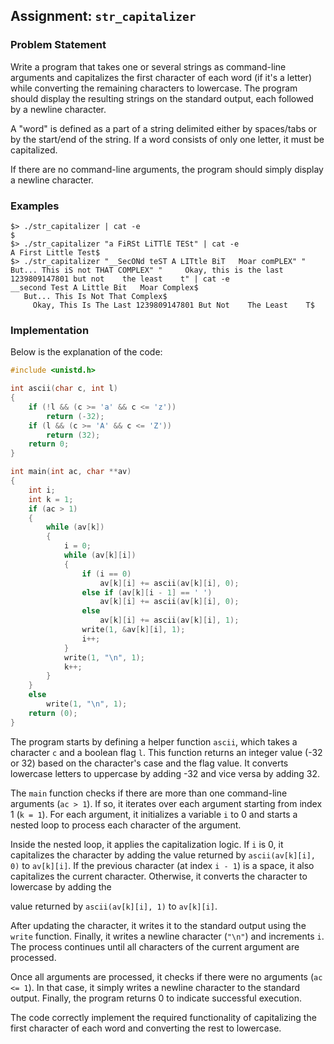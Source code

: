 ## Assignment: `str_capitalizer`

### Problem Statement

Write a program that takes one or several strings as command-line arguments and capitalizes the first character of each word (if it's a letter) while converting the remaining characters to lowercase. The program should display the resulting strings on the standard output, each followed by a newline character.

A "word" is defined as a part of a string delimited either by spaces/tabs or by the start/end of the string. If a word consists of only one letter, it must be capitalized.

If there are no command-line arguments, the program should simply display a newline character.

### Examples

```
$> ./str_capitalizer | cat -e
$
$> ./str_capitalizer "a FiRSt LiTTlE TESt" | cat -e
A First Little Test$
$> ./str_capitalizer "__SecONd teST A LITtle BiT   Moar comPLEX" "   But... This iS not THAT COMPLEX" "     Okay, this is the last 1239809147801 but not    the least    t" | cat -e
__second Test A Little Bit   Moar Complex$
   But... This Is Not That Complex$
     Okay, This Is The Last 1239809147801 But Not    The Least    T$
```

### Implementation

Below is the explanation of the code:

```c
#include <unistd.h>

int ascii(char c, int l)
{
    if (!l && (c >= 'a' && c <= 'z'))
        return (-32);
    if (l && (c >= 'A' && c <= 'Z'))
        return (32);
    return 0;
}

int main(int ac, char **av)
{
    int i;
    int k = 1;
    if (ac > 1)
    {
        while (av[k])
        {
            i = 0;
            while (av[k][i])
            {
                if (i == 0)
                    av[k][i] += ascii(av[k][i], 0);
                else if (av[k][i - 1] == ' ')
                    av[k][i] += ascii(av[k][i], 0);
                else
                    av[k][i] += ascii(av[k][i], 1);
                write(1, &av[k][i], 1);
                i++;
            }
            write(1, "\n", 1);
            k++;
        }
    }
    else
        write(1, "\n", 1);
    return (0);
}
```

The program starts by defining a helper function `ascii`, which takes a character `c` and a boolean flag `l`. This function returns an integer value (-32 or 32) based on the character's case and the flag value. It converts lowercase letters to uppercase by adding -32 and vice versa by adding 32.

The `main` function checks if there are more than one command-line arguments (`ac > 1`). If so, it iterates over each argument starting from index 1 (`k = 1`). For each argument, it initializes a variable `i` to 0 and starts a nested loop to process each character of the argument.

Inside the nested loop, it applies the capitalization logic. If `i` is 0, it capitalizes the character by adding the value returned by `ascii(av[k][i], 0)` to `av[k][i]`. If the previous character (at index `i - 1`) is a space, it also capitalizes the current character. Otherwise, it converts the character to lowercase by adding the

 value returned by `ascii(av[k][i], 1)` to `av[k][i]`.

After updating the character, it writes it to the standard output using the `write` function. Finally, it writes a newline character (`"\n"`) and increments `i`. The process continues until all characters of the current argument are processed.

Once all arguments are processed, it checks if there were no arguments (`ac <= 1`). In that case, it simply writes a newline character to the standard output. Finally, the program returns 0 to indicate successful execution.

The code correctly implement the required functionality of capitalizing the first character of each word and converting the rest to lowercase.

